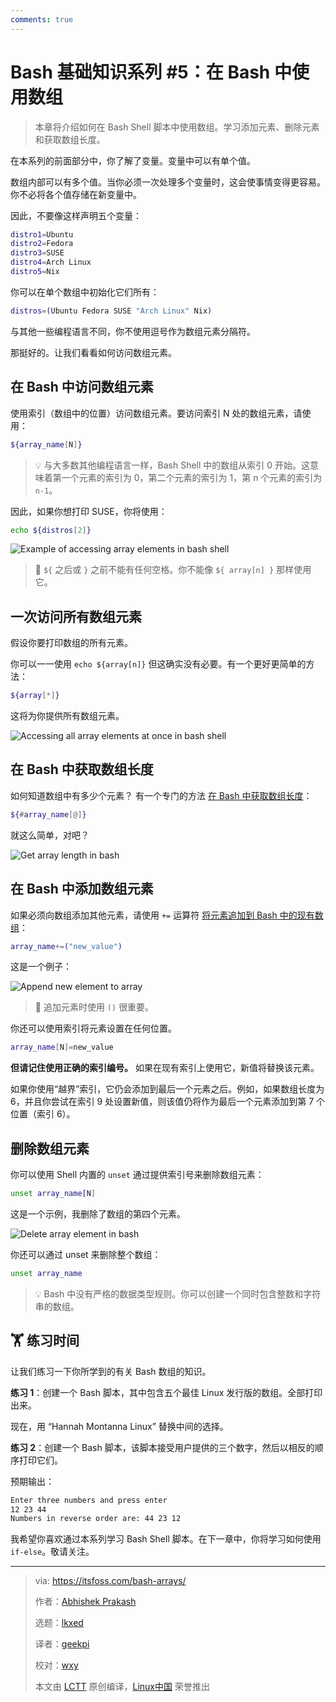 ```yaml
---
comments: true
---
```


# Bash 基础知识系列 #5：在 Bash 中使用数组

> 本章将介绍如何在 Bash Shell 脚本中使用数组。学习添加元素、删除元素和获取数组长度。

在本系列的前面部分中，你了解了变量。变量中可以有单个值。

数组内部可以有多个值。当你必须一次处理多个变量时，这会使事情变得更容易。你不必将各个值存储在新变量中。

因此，不要像这样声明五个变量：

```Bash
distro1=Ubuntu
distro2=Fedora
distro3=SUSE
distro4=Arch Linux
distro5=Nix
```

你可以在单个数组中初始化它们所有：

```Bash
distros=(Ubuntu Fedora SUSE "Arch Linux" Nix)
```

与其他一些编程语言不同，你不使用逗号作为数组元素分隔符。

那挺好的。让我们看看如何访问数组元素。

## 在 Bash 中访问数组元素

使用索引（数组中的位置）访问数组元素。要访问索引 N 处的数组元素，请使用：

```Bash
${array_name[N]}
```

> 💡 与大多数其他编程语言一样，Bash Shell 中的数组从索引 0 开始。这意味着第一个元素的索引为 0，第二个元素的索引为 1，第 n 个元素的索引为 `n-1`。

因此，如果你想打印 SUSE，你将使用：

```Bash
echo ${distros[2]}
```

![Example of accessing array elements in bash shell](https://cdn.jsdelivr.net/gh/SDNURoboticsAILab/ImageBed@master/img/resources/bash/accessing-array-elements-bash.png)

> 🚧 `${` 之后或 `}` 之前不能有任何空格。你不能像 `${ array[n] }` 那样使用它。

## 一次访问所有数组元素

假设你要打印数组的所有元素。

你可以一一使用 `echo ${array[n]}` 但这确实没有必要。有一个更好更简单的方法：

```Bash
${array[*]}
```

这将为你提供所有数组元素。

![Accessing all array elements at once in bash shell](https://cdn.jsdelivr.net/gh/SDNURoboticsAILab/ImageBed@master/img/resources/bash/accessing-all-array-elements-bash.png)

## 在 Bash 中获取数组长度

如何知道数组中有多少个元素？ 有一个专门的方法 [在 Bash 中获取数组长度](https://linuxhandbook.com:443/array-length-bash/)：

```Bash
${#array_name[@]}
```

就这么简单，对吧？

![Get array length in bash](https://cdn.jsdelivr.net/gh/SDNURoboticsAILab/ImageBed@master/img/resources/bash/get-array-length-bash.png)

## 在 Bash 中添加数组元素

如果必须向数组添加其他元素，请使用 `+=` 运算符 [将元素追加到 Bash 中的现有数组](https://linuxhandbook.com:443/bash-append-array/)：

```Bash
array_name+=("new_value")
```

这是一个例子：

![Append new element to array](https://cdn.jsdelivr.net/gh/SDNURoboticsAILab/ImageBed@master/img/resources/bash/append-element-to-array.png)

> 🚧 追加元素时使用 `()` 很重要。

你还可以使用索引将元素设置在任何位置。

```Bash
array_name[N]=new_value
```

**但请记住使用正确的索引编号。** 如果在现有索引上使用它，新值将替换该元素。

如果你使用“越界”索引，它仍会添加到最后一个元素之后。例如，如果数组长度为 6，并且你尝试在索引 9 处设置新值，则该值仍将作为最后一个元素添加到第 7 个位置（索引 6）。

## 删除数组元素

你可以使用 Shell 内置的 `unset` 通过提供索引号来删除数组元素：

```Bash
unset array_name[N]
```

这是一个示例，我删除了数组的第四个元素。

![Delete array element in bash](https://cdn.jsdelivr.net/gh/SDNURoboticsAILab/ImageBed@master/img/resources/bash/delete-array-element-bash.png)

你还可以通过 unset 来删除整个数组：

```Bash
unset array_name
```

> 💡 Bash 中没有严格的数据类型规则。你可以创建一个同时包含整数和字符串的数组。

## 🏋️ 练习时间

让我们练习一下你所学到的有关 Bash 数组的知识。

**练习 1**：创建一个 Bash 脚本，其中包含五个最佳 Linux 发行版的数组。全部打印出来。

现在，用 “Hannah Montanna Linux” 替换中间的选择。

**练习 2**：创建一个 Bash 脚本，该脚本接受用户提供的三个数字，然后以相反的顺序打印它们。

预期输出：

```Bash
Enter three numbers and press enter
12 23 44
Numbers in reverse order are: 44 23 12
```

我希望你喜欢通过本系列学习 Bash Shell 脚本。在下一章中，你将学习如何使用 `if-else`。敬请关注。


--------------------------------------------------------------------------------

>via: https://itsfoss.com/bash-arrays/
>
>作者：[Abhishek Prakash](https://itsfoss.com/author/abhishek/)
>
>选题：[lkxed](https://github.com/lkxed/)
>
>译者：[geekpi](https://github.com/geekpi)
>
>校对：[wxy](https://github.com/wxy)
>
>本文由 [LCTT](https://github.com/LCTT/TranslateProject) 原创编译，[Linux中国](https://linux.net.cn/) 荣誉推出